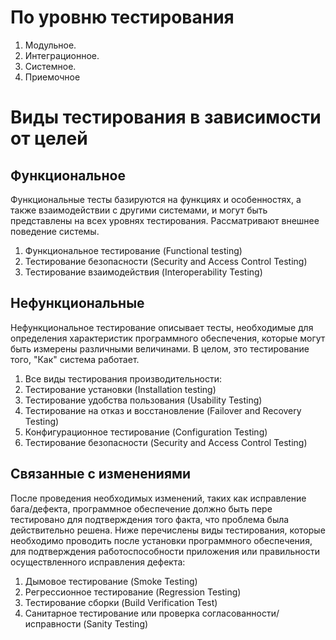 # По уровню тестирования

1. Модульное.
2. Интеграционное. 
3. Системное.
4. Приемочное 

# Виды тестирования в зависимости от целей

## Функциональное

Функциональные тесты базируются на функциях и особенностях, а также взаимодействии с другими системами, и могут быть представлены на всех уровнях тестирования. Рассматривают внешнее поведение системы.

1. Функциональное тестирование (Functional testing)
2. Тестирование безопасности (Security and Access Control Testing)
3. Тестирование взаимодействия (Interoperability Testing)


## Нефункциональные

Нефункциональное тестирование описывает тесты, необходимые для определения характеристик программного обеспечения, которые могут быть измерены различными величинами. В целом, это тестирование того, "Как" система работает. 

1. Все виды тестирования производительности:
2. Тестирование установки (Installation testing)
3. Тестирование удобства пользования (Usability Testing)
4. Тестирование на отказ и восстановление (Failover and Recovery Testing)
5. Конфигурационное тестирование (Configuration Testing)
6. Тестирование безопасности (Security and Access Control Testing)

## Связанные с изменениями

После проведения необходимых изменений, таких как исправление бага/дефекта, программное обеспечение должно быть пере тестировано для подтверждения того факта, что проблема была действительно решена. Ниже перечислены виды тестирования, которые необходимо проводить после установки программного обеспечения, для подтверждения работоспособности приложения или правильности осуществленного исправления дефекта:

1. Дымовое тестирование (Smoke Testing)
2. Регрессионное тестирование (Regression Testing)
3. Тестирование сборки (Build Verification Test)
4. Санитарное тестирование или проверка согласованности/исправности (Sanity Testing)